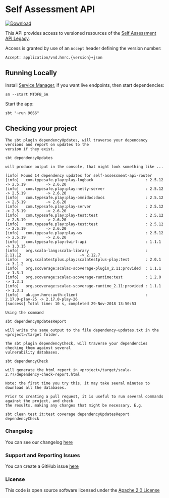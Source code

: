 # Self Assessment API
[ ![Download](https://api.bintray.com/packages/hmrc/releases/self-assessment-api/images/download.svg) ](https://bintray.com/hmrc/releases/self-assessment-api/_latestVersion)

This API provides access to versioned resources of the [Self Assessment API Legacy](https://github.com/hmrc/self-assessment-api-legacy).

Access is granted by use of an `Accept` header defining the version number:

    Accept: application/vnd.hmrc.{version}+json    

## Running Locally

Install [Service Manager](https://github.com/hmrc/service-manager), if you want live endpoints, then start dependencies:

    sm --start MTDFB_SA

Start the app:

    sbt "~run 9666" 

## Checking your project

    The sbt plugin dependencyUpdates, will traverse your dependency versions and report on updates to the 
    version if they exist.

    sbt dependencyUpdates

    will produce output in the console, that might look something like ...
    
    [info] Found 14 dependency updates for self-assessment-api-router
    [info]   com.typesafe.play:play-logback                       : 2.5.12         -> 2.5.19         -> 2.6.20         
    [info]   com.typesafe.play:play-netty-server                  : 2.5.12         -> 2.5.19         -> 2.6.20         
    [info]   com.typesafe.play:play-omnidoc:docs                  : 2.5.12         -> 2.5.19         -> 2.6.20         
    [info]   com.typesafe.play:play-server                        : 2.5.12         -> 2.5.19         -> 2.6.20         
    [info]   com.typesafe.play:play-test:test                     : 2.5.12         -> 2.5.19         -> 2.6.20         
    [info]   com.typesafe.play:play-test:test                     : 2.5.12         -> 2.5.19         -> 2.6.20         
    [info]   com.typesafe.play:play-ws                            : 2.5.12         -> 2.5.19         -> 2.6.20         
    [info]   com.typesafe.play:twirl-api                          : 1.1.1                            -> 1.3.15         
    [info]   org.scala-lang:scala-library                         : 2.11.12                          -> 2.12.7         
    [info]   org.scalatestplus.play:scalatestplus-play:test       : 2.0.1                            -> 3.1.2
    [info]   org.scoverage:scalac-scoverage-plugin_2.11:provided  : 1.1.1                            -> 1.3.1          
    [info]   org.scoverage:scalac-scoverage-runtime:test          : 1.2.0                            -> 1.3.1          
    [info]   org.scoverage:scalac-scoverage-runtime_2.11:provided : 1.1.1                            -> 1.3.1          
    [info]   uk.gov.hmrc:auth-client                              : 2.17.0-play-25 -> 2.17.0-play-26                   
    [success] Total time: 10 s, completed 29-Nov-2018 13:50:53
    
    Using the command 
    
    sbt dependencyUpdatesReport 
    
    will write the same output to the file dependency-updates.txt in the <project>/target folder. 
    
    The sbt plugin dependencyCheck, will traverse your dependencies checking them against several 
    vulnerability databases.
    
    sbt dependencyCheck
    
    will generate the html report in <project>/target/scala-2.??/dependency-check-report.html

    Note: the first time you try this, it may take seeral minutes to download all the databases.
    
    Prior to creating a pull request, it is useful to run several commands against the project, and check 
    the results, making any changes that might be necessary. E.g.

    sbt clean test it:test coverage dependencyUpdatesReport dependencyCheck
    
### Changelog

You can see our changelog [here](https://github.com/hmrc/income-tax-mtd-changelog/wiki)

### Support and Reporting Issues

You can create a GitHub issue [here](https://github.com/hmrc/income-tax-mtd-changelog/issues)

### License

This code is open source software licensed under the [Apache 2.0 License]("http://www.apache.org/licenses/LICENSE-2.0.html")
